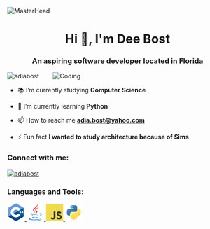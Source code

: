 ![MasterHead](https://www.jadeglobal.com/sites/default/files/2021-03/migrating-blog-banner-min.jpg)
<h1 align="center">Hi 👋, I'm Dee Bost</h1>
<h3 align="center">An aspiring software developer located in Florida</h3>
<img align="right" alt="Coding" width="400" src="https://assets-v2.lottiefiles.com/a/386185de-116f-11ee-ab6f-73876c32bace/y5F7syXKHu.gif">

<p align="left"> <img src="https://komarev.com/ghpvc/?username=adiabost&label=Profile%20views&color=0e75b6&style=flat" alt="adiabost" /> </p>

- 📚 I’m currently studying **Computer Science**

- 🌱 I’m currently learning **Python**

- 📫 How to reach me **adia.bost@yahoo.com**

- ⚡ Fun fact **I wanted to study architecture because of Sims**

<h3 align="left">Connect with me:</h3>
<p align="left">
<a href="https://linkedin.com/in/adiabost" target="blank"><img align="center" src="https://raw.githubusercontent.com/rahuldkjain/github-profile-readme-generator/master/src/images/icons/Social/linked-in-alt.svg" alt="adiabost" height="30" width="40" /></a>
</p>

<h3 align="left">Languages and Tools:</h3>
<p align="left"> <a href="https://www.w3schools.com/cpp/" target="_blank" rel="noreferrer"> <img src="https://raw.githubusercontent.com/devicons/devicon/master/icons/cplusplus/cplusplus-original.svg" alt="cplusplus" width="40" height="40"/> </a> <a href="https://www.java.com" target="_blank" rel="noreferrer"> <img src="https://raw.githubusercontent.com/devicons/devicon/master/icons/java/java-original.svg" alt="java" width="40" height="40"/> </a> <a href="https://developer.mozilla.org/en-US/docs/Web/JavaScript" target="_blank" rel="noreferrer"> <img src="https://raw.githubusercontent.com/devicons/devicon/master/icons/javascript/javascript-original.svg" alt="javascript" width="40" height="40"/> </a> <a href="https://www.python.org" target="_blank" rel="noreferrer"> <img src="https://raw.githubusercontent.com/devicons/devicon/master/icons/python/python-original.svg" alt="python" width="40" height="40"/> </a> </p>
